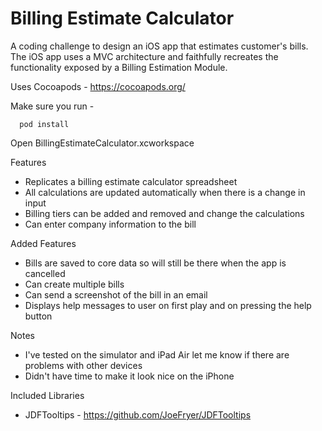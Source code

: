 # Billing Estimate Calculator
A coding challenge to design an iOS app that estimates customer's bills. The iOS app uses a
MVC architecture and faithfully recreates the functionality exposed by a Billing Estimation Module. 

Uses Cocoapods - https://cocoapods.org/

Make sure you run - 
```
  pod install
```

Open BillingEstimateCalculator.xcworkspace 

Features
- Replicates a billing estimate calculator spreadsheet
- All calculations are updated automatically when there is a change in input
- Billing tiers can be added and removed and change the calculations
- Can enter company information to the bill

Added Features
- Bills are saved to core data so will still be there when the app is cancelled
- Can create multiple bills
- Can send a screenshot of the bill in an email
- Displays help messages to user on first play and on pressing the help button

Notes
- I've tested on the simulator and iPad Air let me know if there are problems with other devices
- Didn't have time to make it look nice on the iPhone

Included Libraries
- JDFTooltips - https://github.com/JoeFryer/JDFTooltips
